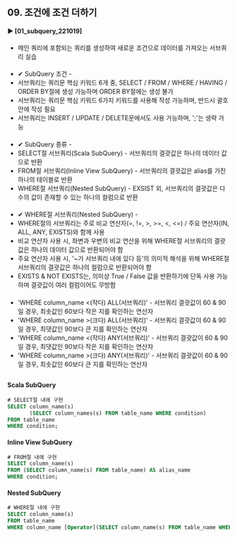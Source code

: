 ####  
## 09. 조건에 조건 더하기  
#### ► [01_subquery_221019]  
- 메인 쿼리에 포함되는 쿼리를 생성하여 새로운 조건으로 데이터를 가져오는 서브쿼리 실습  
####  
- ✔︎ SubQuery 조건 -  
- 서브쿼리는 쿼리문 핵심 키워드 6개 중, SELECT / FROM / WHERE / HAVING / ORDER BY절에 생성 가능하며 ORDER BY절에는 생성 불가  
- 서브쿼리는 쿼리문 핵심 키워드 6가지 키워드를 사용해 작성 가능하며, 반드시 괄호 안에 작성 필요  
- 서브쿼리는 INSERT / UPDATE / DELETE문에서도 사용 가능하며, ';'는 생략 가능  
####  
- ✔︎ SubQuery 종류 -  
- SELECT절 서브쿼리(Scala SubQuery) - 서브쿼리의 결괏값은 하나의 데이터 값으로 반환  
- FROM절 서브쿼리(Inline View SubQuery) - 서브쿼리의 결괏값은 alias를 가진 하나의 테이블로 반환  
- WHERE절 서브쿼리(Nested SubQuery) - EXSIST 외, 서브쿼리의 결괏값은 다수의 값이 존재할 수 있는 하나의 컬럼으로 반환  
####  
- ✔︎ WHERE절 서브쿼리(Nested SubQuery) -  
- WHERE절의 서브쿼리는 주로 비교 연산자(=, !=, >, >=, <, <=) / 주요 연산자(IN, ALL, ANY, EXISTS)와 함께 사용  
- 비교 연산자 사용 시, 좌변과 우변의 비교 연산을 위해 WHERE절 서브쿼리의 결괏값은 하나의 데이터 값으로 반환되어야 함  
- 주요 연산자 사용 시, '~가 서브쿼리 내에 있다 등'의 의미적 해석을 위해 WHERE절 서브쿼리의 결괏값은 하나의 컬럼으로 반환되어야 함  
- EXISTS & NOT EXISTS는, 의미상 True / False 값을 반환하기에 단독 사용 가능하며 결괏값이 여러 컬럼이어도 무방함  
####  
- 'WHERE column_name <(작다) ALL(서브쿼리)' - 서브쿼리 결괏값이 60 & 90일 경우, 최솟값인 60보다 작은 지를 확인하는 연산자  
- 'WHERE column_name >(크다) ALL(서브쿼리)' - 서브쿼리 결괏값이 60 & 90일 경우, 최댓값인 90보다 큰 지를 확인하는 연산자  
- 'WHERE column_name <(작다) ANY(서브쿼리)' - 서브쿼리 결괏값이 60 & 90일 경우, 최댓값인 90보다 작은 지를 확인하는 연산자  
- 'WHERE column_name >(크다) ANY(서브쿼리)' - 서브쿼리 결괏값이 60 & 90일 경우, 최솟값인 60보다 큰 지를 확인하는 연산자  
##
#### Scala SubQuery
``` SQL
# SELECT절 내에 구현
SELECT column_name(s)
       (SELECT column_names(s) FROM table_name WHERE condition)
FROM table_name
WHERE condition;
```
#### Inline View SubQuery
``` SQL
# FROM절 내에 구현
SELECT column_name(s)
FROM (SELECT column_name(s) FROM table_name) AS alias_name
WHERE condition;
```
#### Nested SubQuery
``` SQL
# WHERE절 내에 구현
SELECT column_name(s)
FROM table_name
WHERE column_name [Operator](SELECT column_name(s) FROM table_name WHERE condition);
```
####
